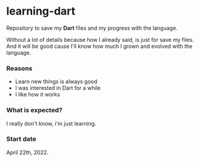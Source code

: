 # learning-dart
<!-- Descript this repository, detail what you're learning. -->
Repository to save my **Dart** files and my progress with the language.

Without a lot of details because how I already said, is just for save my files. And it will be good cause I'll know how much I grown and evolved with the language.

### Reasons
<!-- Why did you started to learn this? -->
- Learn new things is always good
- I was interested in Dart for a while
- I like how it works

### What is expected?
<!-- What do you expect from learning this? -->
I really don't know, i'm just learning.

### Start date
<!-- When you started to learn? (date)-->
April 22th, 2022.

<!-- ### Finish date -->
<!-- If you dropped from learn the language, when? (date) -->
